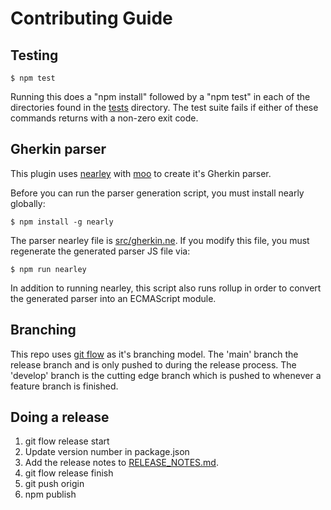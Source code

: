 # Contributing Guide

## Testing

```
$ npm test
```

Running this does a "npm install" followed by a "npm test" in each of the directories found in the [tests](tests)
directory.  The test suite fails if either of these commands returns with a non-zero exit code.

## Gherkin parser

This plugin uses [nearley](https://nearley.js.org/) with [moo](https://github.com/no-context/moo) to create it's
Gherkin parser.

Before you can run the parser generation script, you must install nearly globally:
```
$ npm install -g nearly
```

The parser nearley file is [src/gherkin.ne](src/gherkin.ne).  If you modify this file, you must
regenerate the generated parser JS file via:
```
$ npm run nearley
```

In addition to running nearley, this script also runs rollup in order to convert the generated parser into an 
ECMAScript module.

## Branching

This repo uses [git flow](https://www.atlassian.com/git/tutorials/comparing-workflows/gitflow-workflow) as it's 
branching model.  The 'main' branch the release branch and is only pushed to during the release process.  The
'develop' branch is the cutting edge branch which is pushed to whenever a feature branch is finished.

## Doing a release

1. git flow release start <version>
1. Update version number in package.json
1. Add the release notes to [RELEASE_NOTES.md](RELEASE_NOTES.md).
1. git flow release finish <version>
1. git push origin <version>
1. npm publish

